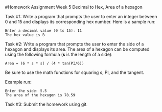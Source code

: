 #Homework Assignment Week 5
Decimal to Hex, Area of a hexagon

Task #1: Write a program that prompts the user to enter an integer between 0 and 15 and displays its corresponding hex number.
Here is a sample run:

```
Enter a decimal value (0 to 15): 11
The hex value is B
```

Task #2: Write a program that prompts the user to enter the side of a hexagon and displays its area.
The area of a hexagon can be computed using the following formula (**s** is the length of a side):

```
Area = (6 * s * s) / (4 * tan(PI/6))
```

Be sure to use the math functions for squaring s, PI, and the tangent.

Example run:


```
Enter the side: 5.5
The area of the hexagon is 78.59
```

Task #3: Submit the homework using git.